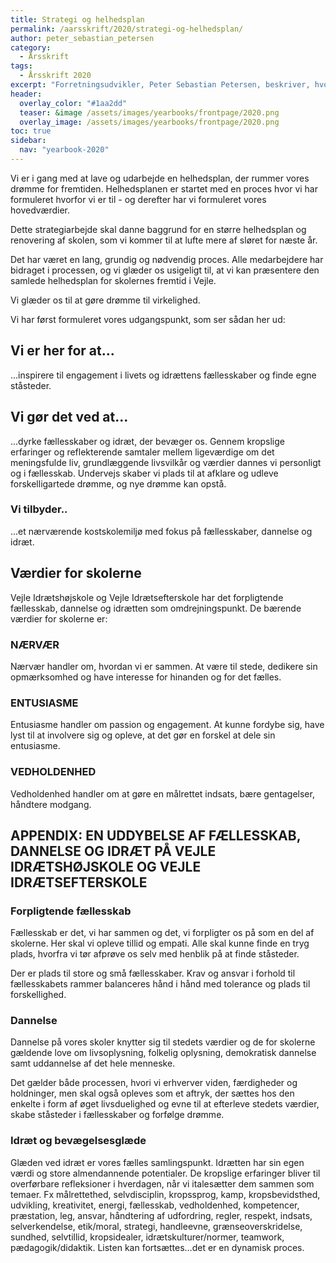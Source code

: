 ```yaml
---
title: Strategi og helhedsplan
permalink: /aarsskrift/2020/strategi-og-helhedsplan/
author: peter_sebastian_petersen
category:
  - Årsskrift
tags:
  - Årsskrift 2020
excerpt: "Forretningsudvikler, Peter Sebastian Petersen, beskriver, hvordan vi er i gang med at lave og udarbejde en helhedsplan, der rummer vores drømme for fremtiden. Her præsenteres skolernes hovedværdier."
header:
  overlay_color: "#1aa2dd"
  teaser: &image /assets/images/yearbooks/frontpage/2020.png
  overlay_image: /assets/images/yearbooks/frontpage/2020.png
toc: true
sidebar:
  nav: "yearbook-2020"
---
```


Vi er i gang med at lave og udarbejde en helhedsplan, der rummer vores drømme
for fremtiden. Helhedsplanen er startet med en proces hvor vi har formuleret hvorfor vi er til - og derefter har vi formuleret vores hovedværdier.

Dette strategiarbejde skal danne baggrund for en større helhedsplan og renovering af skolen, som vi kommer til at lufte mere af sløret for næste år.

Det har været en lang, grundig og nødvendig proces. Alle medarbejdere har bidraget i processen, og vi glæder os usigeligt til, at vi kan præsentere den samlede helhedsplan for skolernes fremtid i Vejle.

Vi glæder os til at gøre drømme til virkelighed.

Vi har først formuleret vores udgangspunkt, som ser sådan her ud:

## Vi er her for at...

...inspirere til engagement i livets og idrættens fællesskaber og finde egne ståsteder.

## Vi gør det ved at...

...dyrke fællesskaber og idræt, der bevæger os. Gennem kropslige erfaringer og reflekterende samtaler mellem ligeværdige om det meningsfulde liv, grundlæggende livsvilkår og værdier dannes vi
personligt og i fællesskab. Undervejs skaber vi plads til at afklare og
udleve forskelligartede drømme, og nye drømme kan opstå.

### Vi tilbyder..

...et nærværende kostskolemiljø med fokus på fællesskaber,
dannelse og idræt.

## Værdier for skolerne

Vejle Idrætshøjskole og Vejle Idrætsefterskole har det forpligtende fællesskab,
dannelse og idrætten som omdrejningspunkt. De bærende værdier for skolerne er:

### NÆRVÆR

Nærvær handler om, hvordan vi er sammen. At være til stede, dedikere sin
opmærksomhed og have interesse for hinanden og for det fælles.

### ENTUSIASME

Entusiasme handler om passion og engagement. At kunne fordybe sig, have lyst til
at involvere sig og opleve, at det gør en forskel at dele sin entusiasme.

### VEDHOLDENHED

Vedholdenhed handler om at gøre en målrettet indsats, bære gentagelser, håndtere
modgang.

## APPENDIX: EN UDDYBELSE AF FÆLLESSKAB, DANNELSE OG IDRÆT PÅ VEJLE IDRÆTSHØJSKOLE OG VEJLE IDRÆTSEFTERSKOLE

### Forpligtende fællesskab

Fællesskab er det, vi har sammen og det, vi forpligter os på som en del af skolerne.
Her skal vi opleve tillid og empati. Alle skal kunne finde en tryg plads, hvorfra vi tør
afprøve os selv med henblik på at finde ståsteder.

Der er plads til store og små fællesskaber. Krav og ansvar i forhold til fællesskabets
rammer balanceres hånd i hånd med tolerance og plads til forskellighed.

### Dannelse

Dannelse på vores skoler knytter sig til stedets værdier og de for skolerne gældende
love om livsoplysning, folkelig oplysning, demokratisk dannelse samt uddannelse af
det hele menneske.

Det gælder både processen, hvori vi erhverver viden, færdigheder og holdninger,
men skal også opleves som et aftryk, der sættes hos den enkelte i form af øget
livsduelighed og evne til at efterleve stedets værdier, skabe ståsteder i fællesskaber
og forfølge drømme.

### Idræt og bevægelsesglæde

Glæden ved idræt er vores fælles samlingspunkt. Idrætten har sin egen værdi og
store almendannende potentialer. De kropslige erfaringer bliver til overførbare
refleksioner i hverdagen, når vi italesætter dem sammen som temaer.
Fx målrettethed, selvdisciplin, kropssprog, kamp, kropsbevidsthed, udvikling,
kreativitet, energi, fællesskab, vedholdenhed, kompetencer, præstation, leg, ansvar,
håndtering af udfordring, regler, respekt, indsats, selverkendelse, etik/moral,
strategi, handleevne, grænseoverskridelse, sundhed, selvtillid, kropsidealer,
idrætskulturer/normer, teamwork, pædagogik/didaktik. Listen kan fortsættes…det
er en dynamisk proces.

